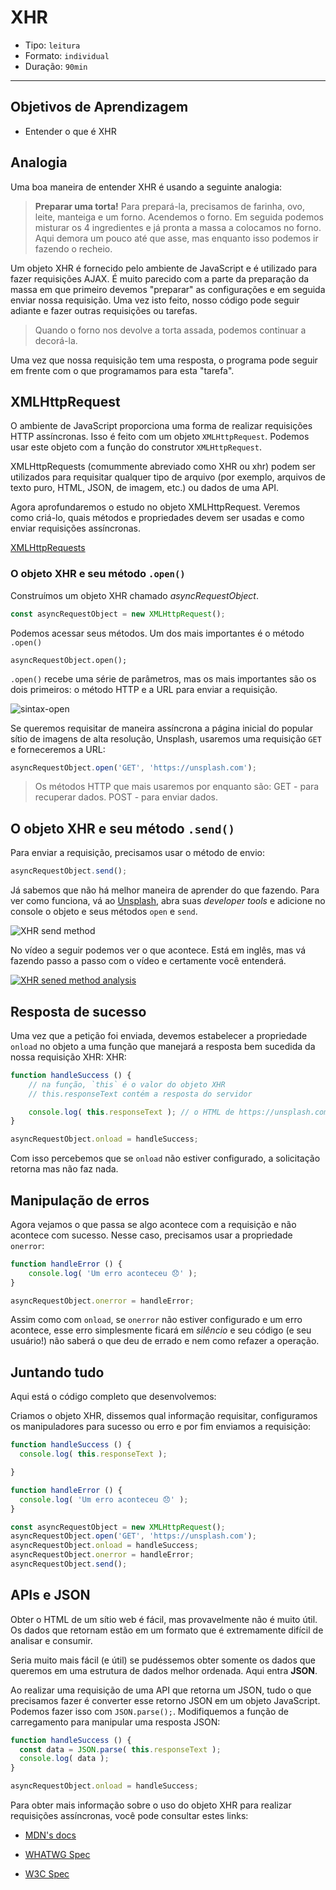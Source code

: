 # XHR

- Tipo: `leitura`
- Formato: `individual`
- Duração: `90min`

***

## Objetivos de Aprendizagem

- Entender o que é XHR

## Analogia

Uma boa maneira de entender XHR é usando a seguinte analogia:

> **Preparar uma torta!** Para prepará-la, precisamos de farinha, ovo, leite,
> manteiga e um forno. Acendemos o forno. Em seguida podemos misturar os 4
> ingredientes e já pronta a massa a colocamos no forno. Aqui demora um pouco
> até que asse, mas enquanto isso podemos ir fazendo o recheio.

Um objeto XHR é fornecido pelo ambiente de JavaScript e é utilizado para fazer
requisições AJAX. É muito parecido com a parte da preparação da massa em que
primeiro devemos "preparar" as configurações e em seguida enviar nossa
requisição. Uma vez isto feito, nosso código pode seguir adiante e fazer outras
requisições ou tarefas.

> Quando o forno nos devolve a torta assada, podemos continuar a decorá-la.

Uma vez que nossa requisição tem uma resposta, o programa pode seguir em frente
com o que programamos para esta "tarefa".

## XMLHttpRequest

O ambiente de JavaScript proporciona uma forma de realizar requisições HTTP
assíncronas. Isso é feito com um objeto `XMLHttpRequest`. Podemos usar este
objeto com a função do construtor `XMLHttpRequest`.

XMLHttpRequests (comummente abreviado como XHR ou xhr) podem ser utilizados para
requisitar qualquer tipo de arquivo (por exemplo, arquivos de texto puro, HTML,
JSON, de imagem, etc.) ou dados de uma API.

Agora aprofundaremos o estudo no objeto XMLHttpRequest. Veremos como criá-lo,
quais métodos e propriedades devem ser usadas e como enviar requisições
assíncronas.

[XMLHttpRequests](https://www.youtube.com/watch?v=nz9S3uZE_dM)

### O objeto XHR e seu método `.open()`

Construímos um objeto XHR chamado _asyncRequestObject_.

```javascript
const asyncRequestObject = new XMLHttpRequest();
```

Podemos acessar seus métodos. Um dos mais importantes é o método `.open()`

`asyncRequestObject.open();`

`.open()` recebe uma série de parâmetros, mas os mais importantes são os dois
primeiros: o método HTTP e a URL para enviar a requisição.

![sintax-open](https://user-images.githubusercontent.com/11894994/59536886-5493fa00-8ecb-11e9-9fb2-dbf4237c6ae4.png)

Se queremos requisitar de maneira assíncrona a página inicial do popular sítio
de imagens de alta resolução, Unsplash, usaremos uma requisição `GET` e
forneceremos a URL:

```javascript
asyncRequestObject.open('GET', 'https://unsplash.com');
```

> Os métodos HTTP que mais usaremos por enquanto são: GET - para recuperar
> dados. POST - para enviar dados.

## O objeto XHR e seu método `.send()`

Para enviar a requisição, precisamos usar o método de envio:

```javascript
asyncRequestObject.send();
```

Já sabemos que não há melhor maneira de aprender do que fazendo. Para ver como
funciona, vá ao [Unsplash](https://unsplash.com), abra suas *developer tools* e
adicione no console o objeto e seus métodos `open` e `send`.

![XHR send
method](https://user-images.githubusercontent.com/11894994/59536911-72615f00-8ecb-11e9-8e8a-5add6b412c9e.gif)

No vídeo a seguir podemos ver o que acontece. Está em inglês, mas vá fazendo
passo a passo com o vídeo e certamente você entenderá.

[![XHR sened method
analysis](https://img.youtube.com/vi/m9C0LJoWhOE/0.jpg)](https://youtu.be/m9C0LJoWhOE)

## Resposta de sucesso

Uma vez que a petição foi enviada, devemos estabelecer a propriedade `onload` no
objeto a uma função que manejará a resposta bem sucedida da nossa requisição
XHR: XHR:

```javascript
function handleSuccess () {
    // na função, `this` é o valor do objeto XHR
    // this.responseText contém a resposta do servidor

    console.log( this.responseText ); // o HTML de https://unsplash.com/
}

asyncRequestObject.onload = handleSuccess;
```

Com isso percebemos que se `onload` não estiver configurado, a solicitação
retorna mas não faz nada.

## Manipulação de erros

Agora vejamos o que passa se algo acontece com a requisição e não acontece com
sucesso. Nesse caso, precisamos usar a propriedade `onerror`:

```javascript
function handleError () {
    console.log( 'Um erro aconteceu 😞' );
}

asyncRequestObject.onerror = handleError;
```

Assim como com `onload`, se `onerror` não estiver configurado e um erro
acontece, esse erro simplesmente ficará em _silêncio_ e seu código (e seu
usuário!) não saberá o que deu de errado e nem como refazer a operação.

## Juntando tudo

Aqui está o código completo que desenvolvemos:

Criamos o objeto XHR, dissemos qual informação requisitar, configuramos os
manipuladores para sucesso ou erro e por fim enviamos a requisição:

```javascript
function handleSuccess () {
  console.log( this.responseText );

}

function handleError () {
  console.log( 'Um erro aconteceu 😞' );
}

const asyncRequestObject = new XMLHttpRequest();
asyncRequestObject.open('GET', 'https://unsplash.com');
asyncRequestObject.onload = handleSuccess;
asyncRequestObject.onerror = handleError;
asyncRequestObject.send();
```

## APIs e JSON

Obter o HTML de um sítio web é fácil, mas provavelmente não é muito útil. Os
dados que retornam estão em um formato que é extremamente difícil de analisar e
consumir.

Seria muito mais fácil (e útil) se pudéssemos obter somente os dados que
queremos em uma estrutura de dados melhor ordenada. Aqui entra **JSON**.

Ao realizar uma requisição de uma API que retorna um JSON, tudo o que precisamos
fazer é converter esse retorno JSON em um objeto JavaScript. Podemos fazer isso
com `JSON.parse();`. Modifiquemos a função de carregamento para manipular uma
resposta JSON:

```javascript
function handleSuccess () {
  const data = JSON.parse( this.responseText );
  console.log( data );
}

asyncRequestObject.onload = handleSuccess;
```

Para obter mais informação sobre o uso do objeto XHR para realizar requisições
assíncronas, você pode consultar estes links:

- [MDN's
  docs](https://developer.mozilla.org/pt-BR/docs/Web/API/XMLHttpRequest/open)

- [WHATWG Spec](https://xhr.spec.whatwg.org/)

- [W3C Spec](https://www.w3.org/TR/XMLHttpRequest/)
